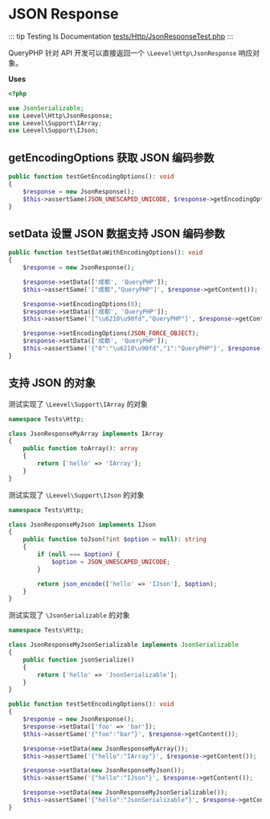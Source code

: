 # JSON Response

::: tip Testing Is Documentation
[tests/Http/JsonResponseTest.php](https://github.com/hunzhiwange/framework/blob/master/tests/Http/JsonResponseTest.php)
:::
    
QueryPHP 针对 API 开发可以直接返回一个 `\Leevel\Http\JsonResponse` 响应对象。

**Uses**

``` php
<?php

use JsonSerializable;
use Leevel\Http\JsonResponse;
use Leevel\Support\IArray;
use Leevel\Support\IJson;
```

## getEncodingOptions 获取 JSON 编码参数

``` php
public function testGetEncodingOptions(): void
{
    $response = new JsonResponse();
    $this->assertSame(JSON_UNESCAPED_UNICODE, $response->getEncodingOptions());
}
```
    
## setData 设置 JSON 数据支持 JSON 编码参数

``` php
public function testSetDataWithEncodingOptions(): void
{
    $response = new JsonResponse();

    $response->setData(['成都', 'QueryPHP']);
    $this->assertSame('["成都","QueryPHP"]', $response->getContent());

    $response->setEncodingOptions(0);
    $response->setData(['成都', 'QueryPHP']);
    $this->assertSame('["\u6210\u90fd","QueryPHP"]', $response->getContent());

    $response->setEncodingOptions(JSON_FORCE_OBJECT);
    $response->setData(['成都', 'QueryPHP']);
    $this->assertSame('{"0":"\u6210\u90fd","1":"QueryPHP"}', $response->getContent());
}
```
    
## 支持 JSON 的对象

测试实现了 `\Leevel\Support\IArray` 的对象

``` php
namespace Tests\Http;

class JsonResponseMyArray implements IArray
{
    public function toArray(): array
    {
        return ['hello' => 'IArray'];
    }
}
```

测试实现了 `\Leevel\Support\IJson` 的对象

``` php
namespace Tests\Http;

class JsonResponseMyJson implements IJson
{
    public function toJson(?int $option = null): string
    {
        if (null === $option) {
            $option = JSON_UNESCAPED_UNICODE;
        }

        return json_encode(['hello' => 'IJson'], $option);
    }
}
```

测试实现了 `\JsonSerializable` 的对象

``` php
namespace Tests\Http;

class JsonResponseMyJsonSerializable implements JsonSerializable
{
    public function jsonSerialize()
    {
        return ['hello' => 'JsonSerializable'];
    }
}
```


``` php
public function testSetEncodingOptions(): void
{
    $response = new JsonResponse();
    $response->setData(['foo' => 'bar']);
    $this->assertSame('{"foo":"bar"}', $response->getContent());

    $response->setData(new JsonResponseMyArray());
    $this->assertSame('{"hello":"IArray"}', $response->getContent());

    $response->setData(new JsonResponseMyJson());
    $this->assertSame('{"hello":"IJson"}', $response->getContent());

    $response->setData(new JsonResponseMyJsonSerializable());
    $this->assertSame('{"hello":"JsonSerializable"}', $response->getContent());
}
```